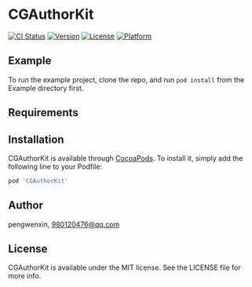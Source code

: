 # CGAuthorKit

[![CI Status](https://img.shields.io/travis/pengwenxin/CGAuthorKit.svg?style=flat)](https://travis-ci.org/pengwenxin/CGAuthorKit)
[![Version](https://img.shields.io/cocoapods/v/CGAuthorKit.svg?style=flat)](https://cocoapods.org/pods/CGAuthorKit)
[![License](https://img.shields.io/cocoapods/l/CGAuthorKit.svg?style=flat)](https://cocoapods.org/pods/CGAuthorKit)
[![Platform](https://img.shields.io/cocoapods/p/CGAuthorKit.svg?style=flat)](https://cocoapods.org/pods/CGAuthorKit)

## Example

To run the example project, clone the repo, and run `pod install` from the Example directory first.

## Requirements

## Installation

CGAuthorKit is available through [CocoaPods](https://cocoapods.org). To install
it, simply add the following line to your Podfile:

```ruby
pod 'CGAuthorKit'
```

## Author

pengwenxin, 980120476@qq.com

## License

CGAuthorKit is available under the MIT license. See the LICENSE file for more info.

